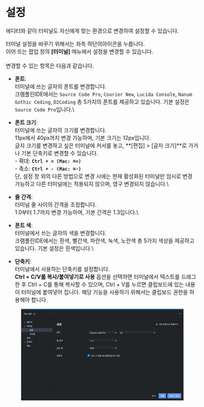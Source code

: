 # 설정

에디터와 같이 터미널도 자신에게 맞는 환경으로 변경하여 설정할 수 있습니다.&#x20;

터미널 설정을 바꾸기 위해서는 좌측 하단의<img src="https://firebasestorage.googleapis.com/v0/b/gitbook-x-prod.appspot.com/o/spaces%2F-Lq-Q9LciN1X9EABxGkt%2Fuploads%2F9EPs7xxPfPrN1oa4gpfM%2Ffile.png?alt=media" alt="" data-size="line">아이콘을 누릅니다.\
이어 뜨는 팝업 창의 **\[터미널]** 메뉴에서 설정을 변경할 수 있습니다.\
\
변경할 수 있는 항목은 다음과 같습니다.

* **폰트**: \
  터미널에 쓰는 글자의 폰트를 변경합니다. \
  크램폴린IDE에서는 `Source Code Pro`, `Courier New`, `Lucida Console`, `Nanum Gothic Coding`, `D2Coding` 총 5가지의 폰트를 제공하고 있습니다. 기본 설정은 `Source Code Pro`입니다.\

* **폰트 크기**: \
  터미널에 쓰는 글자의 크기를 변경합니다. \
  11px에서 40px까지 변경 가능하며, 기본 크기는 12px입니다. \
  글자 크기를 변경하고 싶은 터미널에 커서를 놓고, **\[편집] > \[글자 크기]**로 가거나 기본 단축키로 변경할 수 있습니다.\
  \- 확대: **`Ctrl + = (Mac: ⌘=)`** \
  \- 축소: **`Ctrl + - (Mac: ⌘-)`**\
  단, 설정 창 외의 다른 방법으로 변경 시에는 현재 활성화된 터미널만 임시로 변경 가능하고 다른 터미널에는 적용되지 않으며, 영구 변경되지 않습니다.\

* **줄 간격**: \
  터미널 줄 사이의 간격을 조정합니다. \
  1.0부터 1.7까지 변경 가능하며, 기본 간격은 1.3입니다.\

* **폰트 색**:\
  터미널에서 쓰는 글자의 색을 변경합니다.\
  크램폴린IDE에서는 흰색, 빨간색, 파란색, 녹색, 노란색 총 5가지 색상을 제공하고 있습니다. 기본 설정은 흰색입니다.\

* **단축키**:\
  터미널에서 사용하는 단축키를 설정합니다.\
  **Ctrl + C/V를 복사/붙여넣기로 사용** 옵션을 선택하면 터미널에서 텍스트를 드래그한 후 Ctrl + C를 통해 복사할 수 있으며, Ctrl + V를 누르면 클립보드에 있는 내용이 터미널에 붙여넣어 집니다. 해당 기능을 사용하기 위해서는 클립보드 권한을 허용해야 합니다.

<figure><img src="../../../.gitbook/assets/image (66).png" alt=""><figcaption></figcaption></figure>
